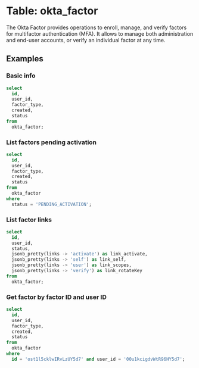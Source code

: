 # Table: okta_factor

The Okta Factor provides operations to enroll, manage, and verify factors for multifactor authentication (MFA). It allows to manage both administration and end-user accounts, or verify an individual factor at any time.

## Examples

### Basic info

```sql
select
  id,
  user_id,
  factor_type,
  created,
  status
from
  okta_factor;
```

### List factors pending activation

```sql
select
  id,
  user_id,
  factor_type,
  created,
  status
from
  okta_factor
where
  status = 'PENDING_ACTIVATION';
```

### List factor links

```sql
select
  id,
  user_id,
  status,
  jsonb_pretty(links -> 'activate') as link_activate,
  jsonb_pretty(links -> 'self') as link_self,
  jsonb_pretty(links -> 'user') as link_scopes,
  jsonb_pretty(links -> 'verify') as link_rotateKey
from
  okta_factor;
```

### Get factor by factor ID and user ID

```sql
select
  id,
  user_id,
  factor_type,
  created,
  status
from
  okta_factor
where
  id = 'ost1l5cklwIRvLzUY5d7' and user_id = '00u1kcigdvWtR96HY5d7';
```
